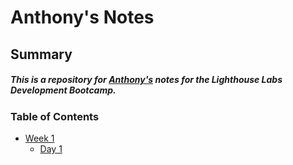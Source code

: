 # Anthony's Notes

## Summary 
##### This is a repository for [Anthony's](https://www.lighthouselabs.ca/) notes for the Lighthouse Labs Development Bootcamp.

### Table of Contents
  * [Week 1](/Week_1)
    * [Day 1](/Week_1/Day_1/)
    